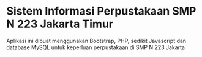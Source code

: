 # Sistem Informasi Perpustakaan SMP N 223 Jakarta Timur

Aplikasi ini dibuat menggunakan Bootstrap, PHP, sedikit Javascript dan database MySQL untuk keperluan perpustakaan di SMP N 223 Jakarta
